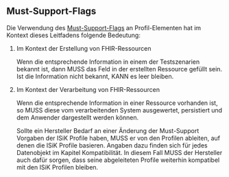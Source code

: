 ## Must-Support-Flags

Die Verwendung des [Must-Support-Flags](http://hl7.org/fhir/R4/profiling.html#mustsupport) an Profil-Elementen  hat im Kontext dieses Leitfadens folgende Bedeutung:

1. Im Kontext der Erstellung von FHIR-Ressourcen

    Wenn die entsprechende Information in einem der Testszenarien bekannt ist, dann MUSS das Feld in der erstellten Ressource gefüllt sein. Ist die Information nicht bekannt, KANN es leer bleiben.

2. Im Kontext der Verarbeitung von FHIR-Ressourcen

    Wenn die entsprechende Information in einer Ressource vorhanden ist, so MUSS diese vom verarbeitenden System ausgewertet, persistiert und dem Anwender dargestellt werden können.

    Sollte ein Hersteller Bedarf an einer Änderung der Must-Support Vorgaben der ISiK Profile haben, MUSS er von den Profilen ableiten, auf denen die ISiK Profile basieren. Angaben dazu finden sich für jedes Datenobjekt im Kapitel Kompatibilität. In diesem Fall MUSS der Hersteller auch dafür sorgen, dass seine abgeleiteten Profile weiterhin kompatibel mit den ISiK Profilen bleiben.
